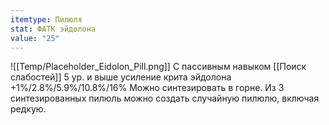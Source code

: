 ```yaml
---
itemtype: Пилюля
stat: ФАТК эйдолона
value: "25"
---
```

![[Temp/Placeholder_Eidolon_Pill.png]]
С пассивным навыком [[Поиск слабостей]] 5 ур. и выше усиление крита эйдолона +1%/2.8%/5.9%/10.8%/16%
Можно синтезировать в горне. Из 3 синтезированных пилюль можно создать случайную пилюлю, включая редкую.
